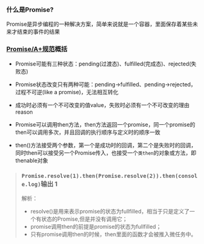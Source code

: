### 什么是Promise? ###
Promise是异步编程的一种解决方案，简单来说就是一个容器，里面保存着某些未来才结束的事件的结果
### [Promise/A+规范](https://promisesaplus.com/)概括 ###

* Promise可能有三种状态：pending(过渡态)、fulfilled(完成态)、rejected(失败态)

* Promise状态改变只有两种可能：pending->fulfilled、pending->rejected，过程不可逆(like a promise)，无法相互转化

* 成功时必须有一个不可改变的值value，失败时必须有一个不可改变的理由reason

* Promise可以调用then方法，then方法返回一个promise，同一个promise的then可以调用多次，并且回调的执行顺序与定义时的顺序一致

* then()方法接受两个参数，第一个是成功时的回调，第二个是失败时的回调，同时then可以接受另一个Promise传入，也接受一个`类then`的对象或方法，即thenable对象


> ### `Promise.resolve(1).then(Promise.resolve(2)).then(console.log)`输出 1 ###
>解析： 
> * resolve()是用来表示promise的状态为fullfilled，相当于只是定义了一个有状态的Promise,但是并没有调用它；
> * promise调用then的前提是promise的状态为fullfilled；
> * 只有promise调用then的时候，then里面的函数才会被推入微任务中。